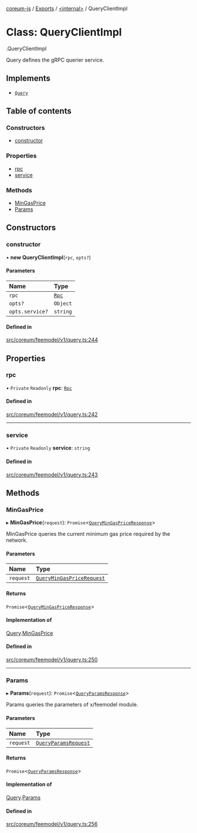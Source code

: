 [coreum-js](../README.md) / [Exports](../modules.md) / [<internal\>](../modules/internal_.md) / QueryClientImpl

# Class: QueryClientImpl

[<internal>](../modules/internal_.md).QueryClientImpl

Query defines the gRPC querier service.

## Implements

- [`Query`](../interfaces/internal_.Query.md)

## Table of contents

### Constructors

- [constructor](internal_.QueryClientImpl.md#constructor)

### Properties

- [rpc](internal_.QueryClientImpl.md#rpc)
- [service](internal_.QueryClientImpl.md#service)

### Methods

- [MinGasPrice](internal_.QueryClientImpl.md#mingasprice)
- [Params](internal_.QueryClientImpl.md#params)

## Constructors

### constructor

• **new QueryClientImpl**(`rpc`, `opts?`)

#### Parameters

| Name | Type |
| :------ | :------ |
| `rpc` | [`Rpc`](../interfaces/internal_.Rpc.md) |
| `opts?` | `Object` |
| `opts.service?` | `string` |

#### Defined in

[src/coreum/feemodel/v1/query.ts:244](https://github.com/CooperFoundation/coreum-js/blob/1aa4fb5/src/coreum/feemodel/v1/query.ts#L244)

## Properties

### rpc

• `Private` `Readonly` **rpc**: [`Rpc`](../interfaces/internal_.Rpc.md)

#### Defined in

[src/coreum/feemodel/v1/query.ts:242](https://github.com/CooperFoundation/coreum-js/blob/1aa4fb5/src/coreum/feemodel/v1/query.ts#L242)

___

### service

• `Private` `Readonly` **service**: `string`

#### Defined in

[src/coreum/feemodel/v1/query.ts:243](https://github.com/CooperFoundation/coreum-js/blob/1aa4fb5/src/coreum/feemodel/v1/query.ts#L243)

## Methods

### MinGasPrice

▸ **MinGasPrice**(`request`): `Promise`<[`QueryMinGasPriceResponse`](../modules/internal_.md#querymingaspriceresponse)\>

MinGasPrice queries the current minimum gas price required by the network.

#### Parameters

| Name | Type |
| :------ | :------ |
| `request` | [`QueryMinGasPriceRequest`](../modules/internal_.md#querymingaspricerequest) |

#### Returns

`Promise`<[`QueryMinGasPriceResponse`](../modules/internal_.md#querymingaspriceresponse)\>

#### Implementation of

[Query](../interfaces/internal_.Query.md).[MinGasPrice](../interfaces/internal_.Query.md#mingasprice)

#### Defined in

[src/coreum/feemodel/v1/query.ts:250](https://github.com/CooperFoundation/coreum-js/blob/1aa4fb5/src/coreum/feemodel/v1/query.ts#L250)

___

### Params

▸ **Params**(`request`): `Promise`<[`QueryParamsResponse`](../modules/internal_.md#queryparamsresponse-2)\>

Params queries the parameters of x/feemodel module.

#### Parameters

| Name | Type |
| :------ | :------ |
| `request` | [`QueryParamsRequest`](../modules/internal_.md#queryparamsrequest) |

#### Returns

`Promise`<[`QueryParamsResponse`](../modules/internal_.md#queryparamsresponse-2)\>

#### Implementation of

[Query](../interfaces/internal_.Query.md).[Params](../interfaces/internal_.Query.md#params)

#### Defined in

[src/coreum/feemodel/v1/query.ts:256](https://github.com/CooperFoundation/coreum-js/blob/1aa4fb5/src/coreum/feemodel/v1/query.ts#L256)
